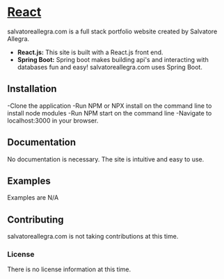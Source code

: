 # [React](http:www.salvatoreallegra.com/)

salvatoreallegra.com is a full stack portfolio website created by Salvatore Allegra.

- **React.js:** This site is built with a React.js front end.
- **Spring Boot:** Spring boot makes building api's and interacting with databases fun
  and easy! salvatoreallegra.com uses Spring Boot.

## Installation

-Clone the application
-Run NPM or NPX install on the command line to install node modules
-Run NPM start on the command line
-Navigate to localhost:3000 in your browser.

## Documentation

No documentation is necessary. The site is intuitive and easy to use.

## Examples

Examples are N/A

## Contributing

salvatoreallegra.com is not taking contributions at this time.

### License

There is no license information at this time.
